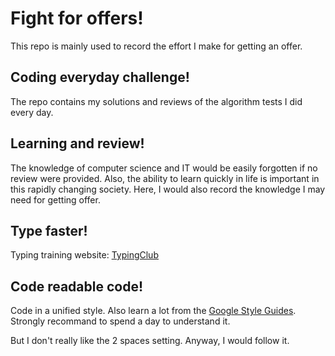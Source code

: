 # Fight for offers!
This repo is mainly used to record the effort I make for getting an offer.

## Coding everyday challenge!
The repo contains my solutions and reviews of the algorithm tests I did every day.

## Learning and review!
The knowledge of computer science and IT would be easily forgotten if no review were provided. Also, the ability to learn quickly in life is important in this rapidly changing society. Here, I would also record the knowledge I may need for getting offer.

## Type faster!
Typing training website: [TypingClub](https://www.typingclub.com/)

## Code readable code!
Code in a unified style. Also learn a lot from the [Google Style Guides](https://github.com/google/styleguide). Strongly recommand to spend a day to  understand it.

But I don't really like the 2 spaces setting. Anyway, I would follow it.
